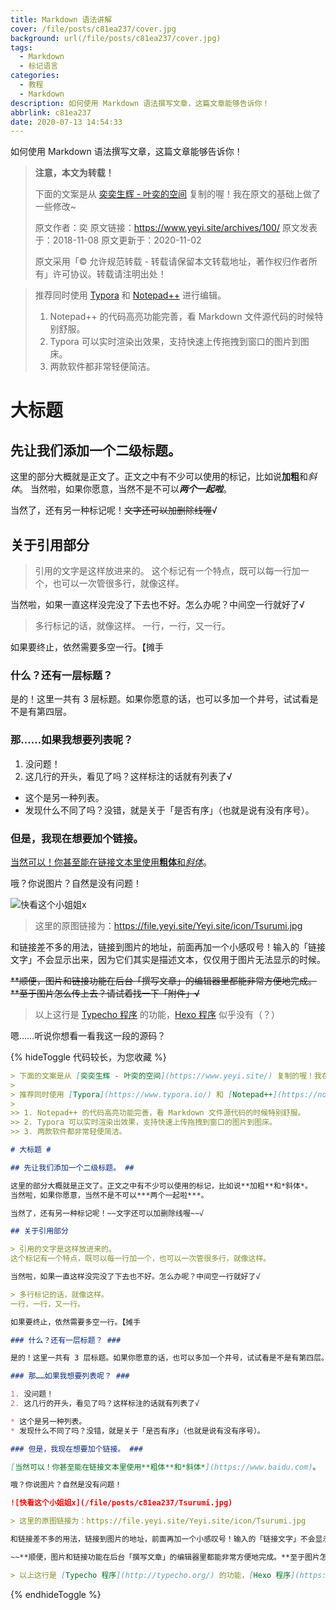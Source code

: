 ```yaml
---
title: Markdown 语法讲解
cover: /file/posts/c81ea237/cover.jpg
background: url(/file/posts/c81ea237/cover.jpg)
tags:
  - Markdown
  - 标记语言
categories:
  - 教程
  - Markdown
description: 如何使用 Markdown 语法撰写文章，这篇文章能够告诉你！
abbrlink: c81ea237
date: 2020-07-13 14:54:33
---
```


如何使用 Markdown 语法撰写文章，这篇文章能够告诉你！

> **注意，本文为转载！**
> 
> 下面的文案是从 [奕奕生辉 - 叶奕的空间](https://www.yeyi.site/) 复制的喔！我在原文的基础上做了一些修改~
> 
> 原文作者：奕
> 原文链接：https://www.yeyi.site/archives/100/
> 原文发表于：2018-11-08
> 原文更新于：2020-11-02
> 
> 原文采用「© 允许规范转载 - 转载请保留本文转载地址，著作权归作者所有」许可协议。转载请注明出处！

> 推荐同时使用 [Typora](https://www.typora.io/) 和 [Notepad++](https://notepad-plus-plus.org/) 进行编辑。
> 
> 1. Notepad++ 的代码高亮功能完善，看 Markdown 文件源代码的时候特别舒服。
> 2. Typora 可以实时渲染出效果，支持快速上传拖拽到窗口的图片到图床。
> 3. 两款软件都非常轻便简洁。

# 大标题 #

## 先让我们添加一个二级标题。 ##

这里的部分大概就是正文了。正文之中有不少可以使用的标记，比如说**加粗**和*斜体*。
当然啦，如果你愿意，当然不是不可以***两个一起啦***。

当然了，还有另一种标记呢！~~文字还可以加删除线喔~~√

## 关于引用部分

> 引用的文字是这样放进来的。
这个标记有一个特点，既可以每一行加一个，也可以一次管很多行，就像这样。

当然啦，如果一直这样没完没了下去也不好。怎么办呢？中间空一行就好了√

> 多行标记的话，就像这样。
一行，一行，又一行。

如果要终止，依然需要多空一行。【摊手

### 什么？还有一层标题？ ###

是的！这里一共有 3 层标题。如果你愿意的话，也可以多加一个井号，试试看是不是有第四层。

### 那……如果我想要列表呢？ ###

1. 没问题！
2. 这几行的开头，看见了吗？这样标注的话就有列表了√

* 这个是另一种列表。
* 发现什么不同了吗？没错，就是关于「是否有序」（也就是说有没有序号）。

### 但是，我现在想要加个链接。 ###

[当然可以！你甚至能在链接文本里使用**粗体**和*斜体*](https://www.baidu.com)。

哦？你说图片？自然是没有问题！

![快看这个小姐姐x](/file/posts/c81ea237/Tsurumi.jpg)

> 这里的原图链接为：https://file.yeyi.site/Yeyi.site/icon/Tsurumi.jpg

和链接差不多的用法，链接到图片的地址，前面再加一个小感叹号！输入的「链接文字」不会显示出来，因为它们其实是描述文本，仅仅用于图片无法显示的时候。

~~**顺便，图片和链接功能在后台「撰写文章」的编辑器里都能非常方便地完成。**至于图片怎么传上去？请试着找一下「附件」√~~

> 以上这行是 [Typecho 程序](http://typecho.org/) 的功能，[Hexo 程序](https://hexo.io/) 似乎没有（？）

嗯……听说你想看一看我这一段的源码？

{% hideToggle 代码较长，为您收藏 %}
```markdown
> 下面的文案是从 [奕奕生辉 - 叶奕的空间](https://www.yeyi.site/) 复制的喔！我在原文的基础上做了一些修改~
> 
> 推荐同时使用 [Typora](https://www.typora.io/) 和 [Notepad++](https://notepad-plus-plus.org/) 进行编辑。
> 
>> 1. Notepad++ 的代码高亮功能完善，看 Markdown 文件源代码的时候特别舒服。
>> 2. Typora 可以实时渲染出效果，支持快速上传拖拽到窗口的图片到图床。
>> 3. 两款软件都非常轻便简洁。

# 大标题 #

## 先让我们添加一个二级标题。 ##

这里的部分大概就是正文了。正文之中有不少可以使用的标记，比如说**加粗**和*斜体*。
当然啦，如果你愿意，当然不是不可以***两个一起啦***。

当然了，还有另一种标记呢！~~文字还可以加删除线喔~~√

## 关于引用部分

> 引用的文字是这样放进来的。
这个标记有一个特点，既可以每一行加一个，也可以一次管很多行，就像这样。

当然啦，如果一直这样没完没了下去也不好。怎么办呢？中间空一行就好了√

> 多行标记的话，就像这样。
一行，一行，又一行。

如果要终止，依然需要多空一行。【摊手

### 什么？还有一层标题？ ###

是的！这里一共有 3 层标题。如果你愿意的话，也可以多加一个井号，试试看是不是有第四层。

### 那……如果我想要列表呢？ ###

1. 没问题！
2. 这几行的开头，看见了吗？这样标注的话就有列表了√

* 这个是另一种列表。
* 发现什么不同了吗？没错，就是关于「是否有序」（也就是说有没有序号）。

### 但是，我现在想要加个链接。 ###

[当然可以！你甚至能在链接文本里使用**粗体**和*斜体*](https://www.baidu.com)。

哦？你说图片？自然是没有问题！

![快看这个小姐姐x](/file/posts/c81ea237/Tsurumi.jpg)

> 这里的原图链接为：https://file.yeyi.site/Yeyi.site/icon/Tsurumi.jpg

和链接差不多的用法，链接到图片的地址，前面再加一个小感叹号！输入的「链接文字」不会显示出来，因为它们其实是描述文本，仅仅用于图片无法显示的时候。

~~**顺便，图片和链接功能在后台「撰写文章」的编辑器里都能非常方便地完成。**至于图片怎么传上去？请试着找一下「附件」√~~

> 以上这行是 [Typecho 程序](http://typecho.org/) 的功能，[Hexo 程序](https://hexo.io/) 似乎没有（？）
```
{% endhideToggle %}